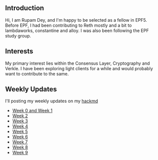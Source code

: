 ## Introduction

Hi, I am Rupam Dey, and I'm happy to be selected as a fellow in EPF5. Before EPF, I had been contributing to Reth mostly and a bit to lambdaworks, constantine and alloy. I was also been following the EPF study group. 

## Interests

My primary interest lies within the Consensus Layer, Cryptography and Verkle. I have been exploring light clients for a while and would probably want to contribute to the same.

## Weekly Updates

I'll posting my weekly updates on my [hackmd](https://hackmd.io/@rupam-04)

* [Week 0 and Week 1](https://hackmd.io/@rupam-04/week_0_and_week_1)
* [Week 2](https://hackmd.io/@rupam-04/Week2)
* [Week 3](https://hackmd.io/@rupam-04/Week3)
* [Week 4](https://hackmd.io/@rupam-04/Week4)
* [Week 5](https://hackmd.io/@rupam-04/Week5)
* [Week 6](https://hackmd.io/@rupam-04/Week6)
* [Week 7](https://hackmd.io/@rupam-04/Week7)
* [Week 8](https://hackmd.io/@rupam-04/Week8)
* [Week 9](https://hackmd.io/@rupam-04/Week9)